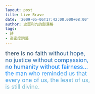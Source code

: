 ```yaml
---
layout: post
title: Live Brave
date: '2009-05-06T17:42:00.000+08:00'
author: 史蛋利九的部落格
tags:
- 詩
- 高密度詞藻
---
```


<span style="font-size: large;
background: -webkit-linear-gradient(45deg, #34495b, #007fff, #8cc4cf);
-webkit-background-clip: text;
-webkit-text-fill-color: transparent;">
there is no faith without hope,  
no justice without compassion,  
no humanity without fairness...  
the man who reminded us that  
every one of us, the least of us,  
is still divine.  
</span>
